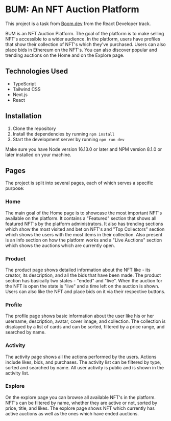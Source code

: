 # BUM: An NFT Auction Platform

This project is a task from [Boom.dev](https://boom.dev/?redirect=1) from the React Developer track.

BUM is an NFT Auction Platform. The goal of the platform is to make selling NFT's accessible to a wider audience. In the platform, users have profiles that show their collection of NFT's which they've purchased. Users can also place bids in Ethereum on the NFT's. You can also discover popular and trending auctions on the Home and on the Explore page.

## Technologies Used

- TypeScript
- Tailwind CSS
- Next.js
- React

## Installation

1. Clone the repository
2. Install the dependencies by running `npm install`
3. Start the development server by running `npm run dev`

Make sure you have Node version 16.13.0 or later and NPM version 8.1.0 or later installed on your machine.

## Pages

The project is split into several pages, each of which serves a specific purpose:

### Home

The main goal of the Home page is to showcase the most important NFT's available on the platform. It contains a "Featured" section that shows all featured NFT's by the platform administrators. It also has trending sections which show the most visited and bet on NFT's and "Top Collectors" section which shows the users with the most items in their collection. Also present is an info section on how the platform works and a "Live Auctions" section which shows the auctions which are currently open.

### Product

The product page shows detailed information about the NFT like - its creator, its description, and all the bids that have been made. The product section has basically two states - "ended" and "live". When the auction for the NFT is open the state is "live" and a time left on the auction is shown. Users can also like the NFT and place bids on it via their respective buttons.

### Profile

The profile page shows basic information about the user like his or her username, description, avatar, cover image, and collection. The collection is displayed by a list of cards and can be sorted, filtered by a price range, and searched by name.

### Activity

The activity page shows all the actions performed by the users. Actions include likes, bids, and purchases. The activity list can be filtered by type, sorted and searched by name. All user activity is public and is shown in the activity list.

### Explore

On the explore page you can browse all available NFT's in the platform. NFT's can be filtered by name, whether they are active or not, sorted by price, title, and likes. The explore page shows NFT which currently has active auctions as well as the ones which have ended auctions.

